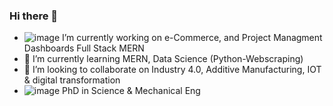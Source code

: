 ### Hi there 👋
- ![image](https://user-images.githubusercontent.com/75273092/191353751-5d50784d-801d-40e4-ad12-1a32fdfd9b1f.png) I’m currently working on e-Commerce, and Project Managment Dashboards Full Stack MERN
-  🤔 I’m currently learning MERN, Data Science (Python-Webscraping)
-  🤔 I’m looking to collaborate on Industry 4.0, Additive Manufacturing, IOT & digital transformation
- ![image](https://user-images.githubusercontent.com/75273092/191351734-44df408b-0164-4fea-953a-2588c9a86648.png) PhD in Science & Mechanical Eng
<!--

-->












